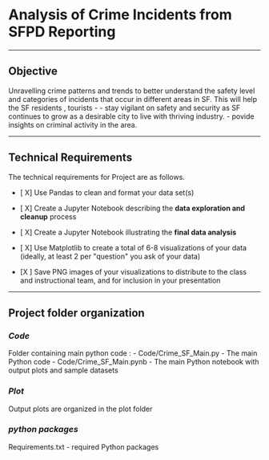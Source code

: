 
# Analysis of Crime Incidents from SFPD Reporting

---

## Objective
 Unravelling crime patterns and trends to better understand the safety level and categories of incidents that occur in different areas in SF.
 This will help the SF residents , tourists -
    - stay vigilant on safety and security as SF continues to grow as a desirable city to live with thriving industry.
    - povide insights on criminal activity in the area.

---
## Technical Requirements

The technical requirements for Project are as follows.

- [ X] Use Pandas to clean and format your data set(s)

- [ X] Create a Jupyter Notebook describing the **data exploration and cleanup** process

- [ X] Create a Jupyter Notebook illustrating the **final data analysis**

- [ X] Use Matplotlib to create a total of 6-8 visualizations of your data (ideally, at least 2 per "question" you ask of your data)

- [X ] Save PNG images of your visualizations to distribute to the class and instructional team, and for inclusion in your presentation

---
## Project folder organization

### *Code*
Folder containing main python code :
    - Code/Crime_SF_Main.py - The main Python code
    - Code/Crime_SF_Main.pynb - The main Python notebook with output plots and sample datasets
    
### *Plot*
Output plots are organized in the plot folder

### *python packages*
Requirements.txt -  required Python packages


